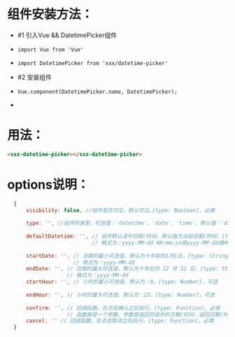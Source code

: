 
# 组件安装方法：
 *   #1 引入Vue && DatetimePicker组件
 *     import Vue from 'Vue' 
 *     import DatetimePicker from 'xxx/datetime-picker'
 *   #2 安装组件
 *     Vue.component(DatetimePicker.name, DatetimePicker);
 *
 
# 用法：
 ```html  
 <sxx-datetime-picker></sxx-datetime-picker>
 ```
 
# options说明：
 ```js
   {
       visibility: false, //组件是否可见，默认可见,[type: Boolean]，必填
   	   
       type: '', //组件的类型，可选值：'datetime'、'date'、'time'，默认值：'datetime'，[type: String]，必填
       
       defaultDatetime: '', // 组件默认选中日期/时间，默认值为当前日期/时间，[type: String]，可选
                            // 格式为：yyyy-MM-dd HH:mm:ss或yyyy-MM-dd或HH:mm:ss
       
       startDate: '', // 日期的最小可选值，默认为十年前的1月1日，[type: String]，可选
                      // 格式为：yyyy-MM-dd
       endDate: '', // 日期的最大可选值，默认为十年后的 12 月 31 日，[type: String]，可选
                    // 格式为：yyyy-MM-dd
       startHour: '', // 小时的最小可选值，默认为：0，[type: Number]，可选
       
       endHour: '', // 小时的最大可选值，默认为：23，[type: Number]，可选
       
       confirm: '', // 回调函数，在点击确认之后执行，[type: Function]，必填
                    // 函数接受一个参数，参数是返回的选中的日期/时间，返回日期/时间格式为：yyyy-MM-dd HH:mm:ss或yyyy-MM-dd或HH:mm:ss
       cancel: '' // 回调函数，在点击取消之后执行，[type: Function]，必填
   }
 ```
